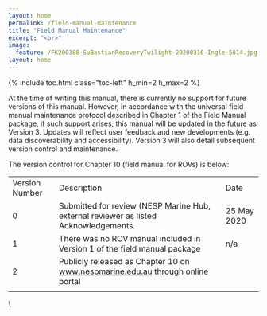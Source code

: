 ```yaml
---
layout: home
permalink: /field-manual-maintenance
title: "Field Manual Maintenance"
excerpt: "<br>"
image:
  feature: /FK200308-SuBastianRecoveryTwilight-20200316-Ingle-5814.jpg
layout: home
---
```

{% include toc.html class="toc-left" h_min=2 h_max=2 %}

At the time of writing this manual, there is currently no support for future versions of this manual. However, in accordance with the universal field manual maintenance protocol described in Chapter 1 of the Field Manual package, if such support arises, this manual will be updated in the future as Version 3. Updates will reflect user feedback and new developments (e.g. data discoverability and accessibility). Version 3 will also detail subsequent version control and maintenance. 

 The version control for Chapter 10 (field manual for ROVs) is below:


<table>
  <tr>
   <td>Version Number
   </td>
   <td>Description
   </td>
   <td>Date
   </td>
  </tr>
  <tr>
   <td>0
   </td>
   <td>Submitted for review (NESP Marine Hub, external reviewer as listed Acknowledgements.
   </td>
   <td>25 May 2020
   </td>
  </tr>
  <tr>
   <td>1
   </td>
   <td>There was no ROV manual included in Version 1 of the field manual package
   </td>
   <td>n/a
   </td>
  </tr>
  <tr>
   <td>2
   </td>
   <td>Publicly released as Chapter 10 on <a href="http://www.nespmarine.edu.au">www.nespmarine.edu.au</a>  through online portal
   </td>
   <td>
   </td>
  </tr>
  <tr>
   <td>
   </td>
   <td>
   </td>
   <td>
   </td>
  </tr>
</table>


 \
